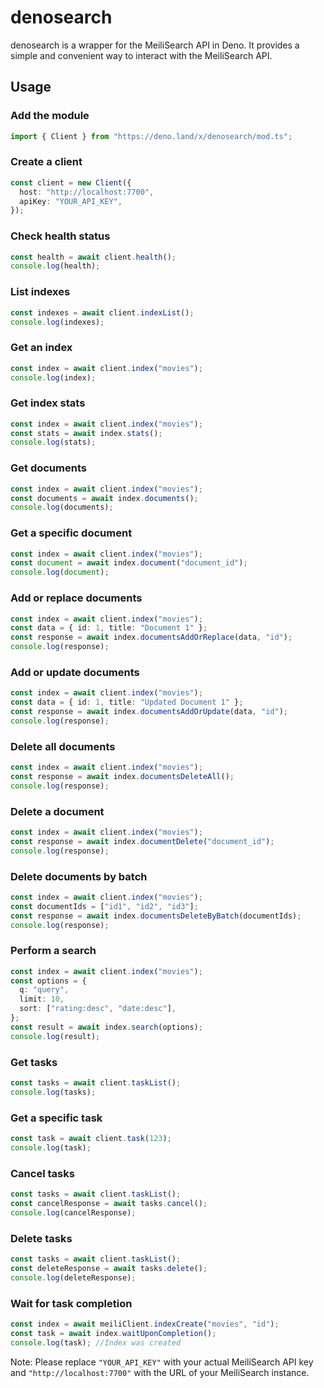 # denosearch

denosearch is a wrapper for the MeiliSearch API in Deno. It provides a simple
and convenient way to interact with the MeiliSearch API.

## Usage

### Add the module

```typescript
import { Client } from "https://deno.land/x/denosearch/mod.ts";
```

### Create a client

```typescript
const client = new Client({
  host: "http://localhost:7700",
  apiKey: "YOUR_API_KEY",
});
```

### Check health status

```typescript
const health = await client.health();
console.log(health);
```

### List indexes

```typescript
const indexes = await client.indexList();
console.log(indexes);
```

### Get an index

```typescript
const index = await client.index("movies");
console.log(index);
```

### Get index stats

```typescript
const index = await client.index("movies");
const stats = await index.stats();
console.log(stats);
```

### Get documents

```typescript
const index = await client.index("movies");
const documents = await index.documents();
console.log(documents);
```

### Get a specific document

```typescript
const index = await client.index("movies");
const document = await index.document("document_id");
console.log(document);
```

### Add or replace documents

```typescript
const index = await client.index("movies");
const data = { id: 1, title: "Document 1" };
const response = await index.documentsAddOrReplace(data, "id");
console.log(response);
```

### Add or update documents

```typescript
const index = await client.index("movies");
const data = { id: 1, title: "Updated Document 1" };
const response = await index.documentsAddOrUpdate(data, "id");
console.log(response);
```

### Delete all documents

```typescript
const index = await client.index("movies");
const response = await index.documentsDeleteAll();
console.log(response);
```

### Delete a document

```typescript
const index = await client.index("movies");
const response = await index.documentDelete("document_id");
console.log(response);
```

### Delete documents by batch

```typescript
const index = await client.index("movies");
const documentIds = ["id1", "id2", "id3"];
const response = await index.documentsDeleteByBatch(documentIds);
console.log(response);
```

### Perform a search

```typescript
const index = await client.index("movies");
const options = {
  q: "query",
  limit: 10,
  sort: ["rating:desc", "date:desc"],
};
const result = await index.search(options);
console.log(result);
```

### Get tasks

```typescript
const tasks = await client.taskList();
console.log(tasks);
```

### Get a specific task

```typescript
const task = await client.task(123);
console.log(task);
```

### Cancel tasks

```typescript
const tasks = await client.taskList();
const cancelResponse = await tasks.cancel();
console.log(cancelResponse);
```

### Delete tasks

```typescript
const tasks = await client.taskList();
const deleteResponse = await tasks.delete();
console.log(deleteResponse);
```

### Wait for task completion

```typescript
const index = await meiliClient.indexCreate("movies", "id");
const task = await index.waitUponCompletion();
console.log(task); //Index was created
```

Note: Please replace `"YOUR_API_KEY"` with your actual MeiliSearch API key and
`"http://localhost:7700"` with the URL of your MeiliSearch instance.
